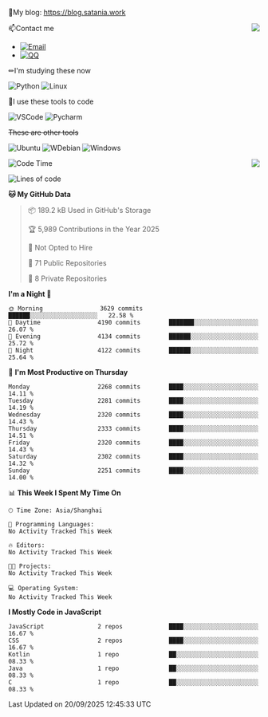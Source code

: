 📰My blog: https://blog.satania.work

<img align="right" src="https://github-readme-stats.vercel.app/api/top-langs/?username=Katriell"/>

📫Contact me

* [![Email](https://img.shields.io/badge/Email-Iris@satania.work-1?style=social&logoColor=fff)](mailto:Iris@satania.work)
* [![QQ](https://img.shields.io/badge/QQ-2088839458-1?style=social&logoColor=fff)](tencent://AddContact/?fromId=45&fromSubId=1&subcmd=all&uin=2088839458&website=www.oicqzone.com)

✏I'm studying these now

![Python](https://img.shields.io/badge/-Python-blue?style=flat-square&logo=Python&logoColor=fff)
![Linux](https://img.shields.io/badge/-Linux-black?style=flat-square&logo=Linux&logoColor=fff)

🔨I use these tools to code

![VSCode](https://img.shields.io/badge/-VSCode-blue?style=flat-square&logo=visualstudiocode&logoColor=fff)
![Pycharm](https://img.shields.io/badge/-Pycharm-green?style=flat-square&logo=pycharm&logoColor=fff)

 ~~These are other tools~~

![Ubuntu](https://img.shields.io/badge/-Ubuntu-orange?style=flat-square&logo=Ubuntu&logoColor=fff)
![WDebian](https://img.shields.io/badge/-Debian-blue?style=flat-square&logo=Debian&logoColor=fff)
![Windows](https://img.shields.io/badge/-Windows-blue?style=flat-square&logo=Windows&logoColor=fff)


<img align="right" src="https://github-readme-stats-beta-amber-44.vercel.app/api?username=Katriell&show_icons=true&role=OWNER,ORGANIZATION_MEMBER,COLLABORATOR&locale=zh-my"/>

<!--START_SECTION:waka-->
![Code Time](http://img.shields.io/badge/Code%20Time-21%20mins-blue)

![Lines of code](https://img.shields.io/badge/From%20Hello%20World%20I%27ve%20Written-17.6%20thousand%20lines%20of%20code-blue)

**🐱 My GitHub Data** 

> 📦 189.2 kB Used in GitHub's Storage 
 > 
> 🏆 5,989 Contributions in the Year 2025
 > 
> 🚫 Not Opted to Hire
 > 
> 📜 71 Public Repositories 
 > 
> 🔑 8 Private Repositories 
 > 
**I'm a Night 🦉** 

```text
🌞 Morning                3629 commits        ██████░░░░░░░░░░░░░░░░░░░   22.58 % 
🌆 Daytime                4190 commits        ███████░░░░░░░░░░░░░░░░░░   26.07 % 
🌃 Evening                4134 commits        ██████░░░░░░░░░░░░░░░░░░░   25.72 % 
🌙 Night                  4122 commits        ██████░░░░░░░░░░░░░░░░░░░   25.64 % 
```
📅 **I'm Most Productive on Thursday** 

```text
Monday                   2268 commits        ████░░░░░░░░░░░░░░░░░░░░░   14.11 % 
Tuesday                  2281 commits        ████░░░░░░░░░░░░░░░░░░░░░   14.19 % 
Wednesday                2320 commits        ████░░░░░░░░░░░░░░░░░░░░░   14.43 % 
Thursday                 2333 commits        ████░░░░░░░░░░░░░░░░░░░░░   14.51 % 
Friday                   2320 commits        ████░░░░░░░░░░░░░░░░░░░░░   14.43 % 
Saturday                 2302 commits        ████░░░░░░░░░░░░░░░░░░░░░   14.32 % 
Sunday                   2251 commits        ████░░░░░░░░░░░░░░░░░░░░░   14.00 % 
```


📊 **This Week I Spent My Time On** 

```text
🕑︎ Time Zone: Asia/Shanghai

💬 Programming Languages: 
No Activity Tracked This Week

🔥 Editors: 
No Activity Tracked This Week

🐱‍💻 Projects: 
No Activity Tracked This Week

💻 Operating System: 
No Activity Tracked This Week
```

**I Mostly Code in JavaScript** 

```text
JavaScript               2 repos             ████░░░░░░░░░░░░░░░░░░░░░   16.67 % 
CSS                      2 repos             ████░░░░░░░░░░░░░░░░░░░░░   16.67 % 
Kotlin                   1 repo              ██░░░░░░░░░░░░░░░░░░░░░░░   08.33 % 
Java                     1 repo              ██░░░░░░░░░░░░░░░░░░░░░░░   08.33 % 
C                        1 repo              ██░░░░░░░░░░░░░░░░░░░░░░░   08.33 % 
```




 Last Updated on 20/09/2025 12:45:33 UTC
<!--END_SECTION:waka-->
